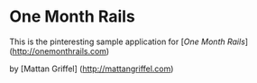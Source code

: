 # One Month Rails

This is the pinteresting sample application for 
[*One Month Rails*] (http://onemonthrails.com)

by [Mattan Griffel] (http://mattangriffel.com)
